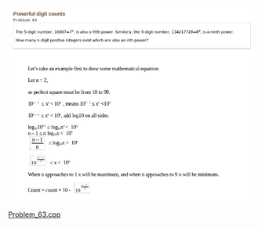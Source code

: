 <!---
        MD file for Mathematical reasoning explanasion
        Author : Rakesh Kumar cpp.rakesh(at)gmail.com
        Date: Jan 7th, 2017
--->

![Solution](https://github.com/cpp-rakesh/ProjectEuler/blob/master/problems/src/repo/Problem_63.jpg)

[Problem_63.cpp](https://github.com/cpp-rakesh/ProjectEuler/blob/master/problems/src/Problem_63.cpp)